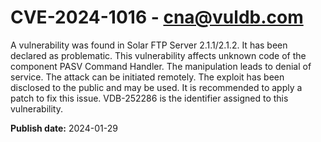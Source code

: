 # CVE-2024-1016 - cna@vuldb.com

A vulnerability was found in Solar FTP Server 2.1.1/2.1.2. It has been declared as problematic. This vulnerability affects unknown code of the component PASV Command Handler. The manipulation leads to denial of service. The attack can be initiated remotely. The exploit has been disclosed to the public and may be used. It is recommended to apply a patch to fix this issue. VDB-252286 is the identifier assigned to this vulnerability.

**Publish date:** 2024-01-29
